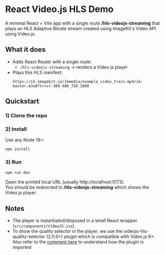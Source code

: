 # React Video.js HLS Demo

A minimal React + Vite app with a single route **/hls-videojs-streaming** that plays an HLS Adaptive Bitrate stream created using ImageKit's Video API using Video.js.

## What it does

- Adds React Router with a single route:
  - `/hls-videojs-streaming` → renders a Video.js player
- Plays this HLS manifest:
  ```
  https://ik.imagekit.io/ikmedia/example_video_train.mp4/ik-master.m3u8?tr=sr-360_480_720_1080
  ```

## Quickstart

### 1) Clone the repo

### 2) Install

Use any Node 18+:

```bash
npm install
```

### 3) Run

```bash
npm run dev
```

Open the printed local URL (usually http://localhost:5173).  
You should be redirected to **/hls-videojs-streaming** which shows the Video.js player.

## Notes

- The player is instantiated/disposed in a small React wrapper (`src/components/VideoJS.jsx`).
- To show the quality selector in the player, we use the videojs-hls-quality-selector (2.0.0+) plugin which is compatible with Video.js 8+. Also refer to the [comment here](https://github.com/chrisboustead/videojs-hls-quality-selector/issues/112#issuecomment-2511869225) to understand how the plugin is imported
